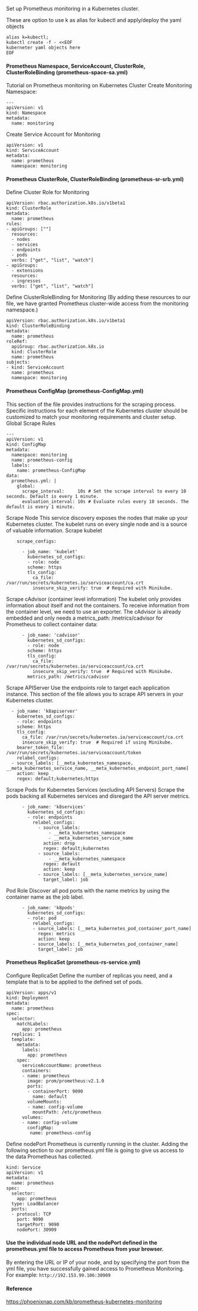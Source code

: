 Set up Prometheus monitoring in a Kubernetes cluster.

These are option to use k as alias for kubectl and apply/deploy the yaml objects 
```
alias k=kubectl;
kubectl create -f - <<EOF
kuberneter yaml objects here
EOF

```

#### Prometheus Namespace, ServiceAccount, ClusterRole, ClusterRoleBinding (prometheus-space-sa.yml)
Tutorial on Prometheus monitoring on Kubernetes Cluster
Create Monitoring Namespace:
```
---
apiVersion: v1
kind: Namespace
metadata:
  name: monitoring
```

Create Service Account for Monitoring
```
apiVersion: v1
kind: ServiceAccount
metadata:
  name: prometheus
  namespace: monitoring
```

#### Prometheus ClusterRole, ClusterRoleBinding (prometheus-sr-srb.yml)
Define Cluster Role for Monitoring
```
apiVersion: rbac.authorization.k8s.io/v1beta1
kind: ClusterRole
metadata:
  name: prometheus
rules:
- apiGroups: [""]
  resources:
  - nodes
  - services
  - endpoints
  - pods
  verbs: ["get", "list", "watch"]
- apiGroups:
  - extensions
  resources:
  - ingresses
  verbs: ["get", "list", "watch"]
```

Define ClusterRoleBinding for Monitoring (By adding these resources to our file, we have granted Prometheus cluster-wide access from the monitoring namespace.)
```
apiVersion: rbac.authorization.k8s.io/v1beta1
kind: ClusterRoleBinding
metadata:
  name: prometheus
roleRef:
  apiGroup: rbac.authorization.k8s.io
  kind: ClusterRole
  name: prometheus
subjects:
- kind: ServiceAccount
  name: prometheus
  namespace: monitoring
```

#### Prometheus ConfigMap (prometheus-ConfigMap.yml)

This section of the file provides instructions for the scraping process. Specific instructions for each element of the Kubernetes cluster should be customized to match your monitoring requirements and cluster setup.
Global Scrape Rules
```
---
apiVersion: v1
kind: ConfigMap
metadata:
  namespace: monitoring
  name: prometheus-config
  labels:
    name: prometheus-ConfigMap
data:
  prometheus.yml: |
    global:
      scrape_interval:     10s # Set the scrape interval to every 10 seconds. Default is every 1 minute.
      evaluation_interval: 10s # Evaluate rules every 10 seconds. The default is every 1 minute.
```

Scrape Node
This service discovery exposes the nodes that make up your Kubernetes cluster. The kubelet runs on every single node and is a source of valuable information.
Scrape kubelet
```
    scrape_configs:

      - job_name: 'kubelet'
        kubernetes_sd_configs:
        - role: node
        scheme: https
        tls_config:
          ca_file: /var/run/secrets/kubernetes.io/serviceaccount/ca.crt
          insecure_skip_verify: true  # Required with Minikube.
```

Scrape cAdvisor (container level information)
The kubelet only provides information about itself and not the containers. To receive information from the container level, we need to use an exporter. The cAdvisor is already embedded and only needs a metrics_path: /metrics/cadvisor for Prometheus to collect container data:
```
      - job_name: 'cadvisor'
        kubernetes_sd_configs:
        - role: node
        scheme: https
        tls_config:
          ca_file: /var/run/secrets/kubernetes.io/serviceaccount/ca.crt
          insecure_skip_verify: true  # Required with Minikube.
        metrics_path: /metrics/cadvisor
```

Scrape APIServer
Use the endpoints role to target each application instance. This section of the file allows you to scrape API servers in your Kubernetes cluster.
```
  - job_name: 'k8apiserver'
    kubernetes_sd_configs:
    - role: endpoints
    scheme: https
    tls_config:
      ca_file: /var/run/secrets/kubernetes.io/serviceaccount/ca.crt
      insecure_skip_verify: true  # Required if using Minikube.
    bearer_token_file: /var/run/secrets/kubernetes.io/serviceaccount/token
    relabel_configs:
  - source_labels: [__meta_kubernetes_namespace, __meta_kubernetes_service_name, __meta_kubernetes_endpoint_port_name]
    action: keep
    regex: default;kubernetes;https
```

Scrape Pods for Kubernetes Services (excluding API Servers)
Scrape the pods backing all Kubernetes services and disregard the API server metrics.
```
      - job_name: 'k8services'
        kubernetes_sd_configs:
        - role: endpoints
          relabel_configs:
            - source_labels:
                - __meta_kubernetes_namespace
                - __meta_kubernetes_service_name
              action: drop
              regex: default;kubernetes
            - source_labels:
                - __meta_kubernetes_namespace
              regex: default
              action: keep
            - source_labels: [__meta_kubernetes_service_name]
              target_label: job
```

Pod Role
Discover all pod ports with the name metrics by using the container name as the job label.
```
      - job_name: 'k8pods'
        kubernetes_sd_configs:
        - role: pod
          relabel_configs:
          - source_labels: [__meta_kubernetes_pod_container_port_name]
            regex: metrics
            action: keep
          - source_labels: [__meta_kubernetes_pod_container_name]
            target_label: job
```


#### Prometheus ReplicaSet (prometheus-rs-service.yml)
Configure ReplicaSet
Define the number of replicas you need, and a template that is to be applied to the defined set of pods.
```
apiVersion: apps/v1
kind: Deployment
metadata:
  name: prometheus
spec:
  selector:
    matchLabels:
      app: prometheus
  replicas: 1
  template:
    metadata:
      labels:
        app: prometheus
    spec:
      serviceAccountName: prometheus
      containers:
      - name: prometheus
        image: prom/prometheus:v2.1.0
        ports:
        - containerPort: 9090
          name: default
        volumeMounts:
        - name: config-volume
          mountPath: /etc/prometheus
      volumes:
      - name: config-volume
        configMap:
         name: prometheus-config
```

Define nodePort
Prometheus is currently running in the cluster. Adding the following section to our prometheus.yml file is going to give us access to the data Prometheus has collected.
```
kind: Service
apiVersion: v1
metadata:
  name: prometheus
spec:
  selector:
    app: prometheus
  type: LoadBalancer
  ports:
  - protocol: TCP
    port: 9090
    targetPort: 9090
    nodePort: 30909
```

#### Use the individual node URL and the nodePort defined in the prometheus.yml file to access Prometheus from your browser. 
By entering the URL or IP of your node, and by specifying the port from the yml file, you have successfully gained access to Prometheus Monitoring.
For example: `http://192.153.99.106:30909`


#### Reference 
https://phoenixnap.com/kb/prometheus-kubernetes-monitoring
